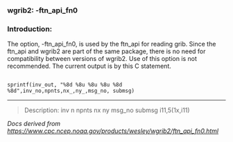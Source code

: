 
### wgrib2: -ftn\_api\_fn0



### Introduction:



The option, -ftn\_api\_fn0, is used by the ftn\_api for
reading grib. Since the ftn\_api and wgrib2 are part of the same package, there
is no need for compatibility between versions of wgrib2. Use of this
option is not recommended. The current output is by this C statement.


```

sprintf(inv_out, "%8d %8u %8u %8u %8d %8d",inv_no,npnts,nx_,ny_,msg_no, submsg)

```





----

>Description: inv          n npnts nx ny msg_no submsg i11,5(1x,i11)

_Docs derived from <https://www.cpc.ncep.noaa.gov/products/wesley/wgrib2/ftn_api_fn0.html>_
